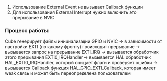 1. Использование External Event не вызывает Callback функции
2. Для использования External Interrupt нужно включить это прерывание в NVIC
### Процесс работы:
Cube генерирует файлы инициализации GPIO и NVIC -> в зависимости от настройки EXTI (по какому фронту) происходит прерывание -> вызывается запрос на прерывание EXTI_IRQ -> вызывается обработчик этого прерывания EXTI0_IRQHandler -> вызывается HAL обработчик HAL_EXTI0_IRQHandler, который очищает флаги и проверяет ошибки -> вызывается Callback функция HAL_GPIO_EXTI_Callback, которая имеет weak связь и может быть переопределена пользователем

